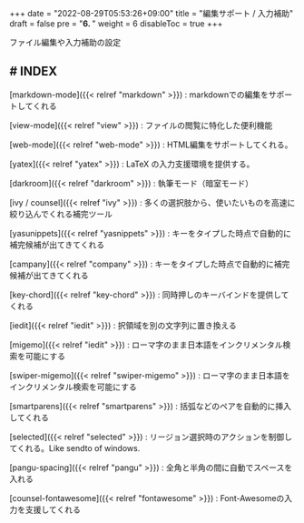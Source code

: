 +++
date = "2022-08-29T05:53:26+09:00"
title = "編集サポート / 入力補助"
draft = false
pre = "<b>6. </b>"
weight = 6
disableToc = true
+++

ファイル編集や入力補助の設定


## # INDEX

[markdown-mode]({{< relref "markdown" >}})
: markdownでの編集をサポートしてくれる

[view-mode]({{< relref "view" >}})
: ファイルの閲覧に特化した便利機能

[web-mode]({{< relref "web-mode" >}})
: HTML編集をサポートしてくれる。

[yatex]({{< relref "yatex" >}})
: LaTeX の入力支援環境を提供する。

[darkroom]({{< relref "darkroom" >}})
: 執筆モード（暗室モード）

[ivy / counsel]({{< relref "ivy" >}})
: 多くの選択肢から、使いたいものを高速に絞り込んでくれる補完ツール

[yasunippets]({{< relref "yasnippets" >}})
: キーをタイプした時点で自動的に補完候補が出てきてくれる

[campany]({{< relref "company" >}})
: キーをタイプした時点で自動的に補完候補が出てきてくれる

[key-chord]({{< relref "key-chord" >}})
: 同時押しのキーバインドを提供してくれる

[iedit]({{< relref "iedit" >}})
: 択領域を別の文字列に置き換える

[migemo]({{< relref "iedit" >}})
: ローマ字のまま日本語をインクリメンタル検索を可能にする

[swiper-migemo]({{< relref "swiper-migemo" >}})
: ローマ字のまま日本語をインクリメンタル検索を可能にする

[smartparens]({{< relref "smartparens" >}})
: 括弧などのペアを自動的に挿入してくれる

[selected]({{< relref "selected" >}})
: リージョン選択時のアクションを制御してくれる。Like sendto of windows.

[pangu-spacing]({{< relref "pangu" >}})
: 全角と半角の間に自動でスペースを入れる

[counsel-fontawesome]({{< relref "fontawesome" >}})
: Font-Awesomeの入力を支援してくれる

